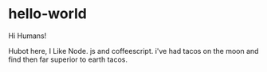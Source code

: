 # hello-world

Hi Humans!

Hubot here, I Like Node. js and coffeescript.
i've had tacos on the moon and find then far superior to earth tacos.
